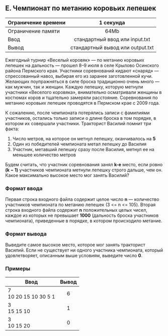 ## E. Чемпионат по метанию коровьих лепешек

| Ограничение времени |            1 секунда             |
|---------------------|:--------------------------------:|
| Ограничение памяти  |               64Mb               |
| Ввод                |  стандартный ввод или input.txt  |
| Вывод               | стандартный вывод или output.txt |

Ежегодный турнир «Веселый коровяк» — по метанию коровьих лепешек на дальность — прошел 8–9 июля в селе Крылово Осинского
района Пермского края. Участники соревнований кидают «снаряд» — спрессованный навоз, выбирая его из заранее
заготовленной кучи.
Желающих поупражняться в силе броска традиционно очень много — как мужчин, так и женщин.
Каждую лепешку, которую метнули участники «Веселого коровяка», внимательно осматривали женщины в костюмах коров и
тщательно замеряли расстояние. Соревнования по метанию коровьих лепешек проводятся в Пермском крае с 2009 года.

К сожалению, после чемпионата потерялись записи с фамилиями участников, остались только записи о длине броска в том
порядке, в котором их совершали участники. Тракторист Василий помнит три факта:

1. Число метров, на которое он метнул лепешку, оканчивалось на **5**
2. Один из победителей чемпионата метал лепешку до Василия
3. Участник, метавший лепешку сразу после Василия, метнул ее на меньшее количество метров

Будем считать, что участник соревнования занял **k-е** место, если ровно **(k − 1)** участников чемпионата метнули лепешку
строго дальше, чем он. Какое максимально высокое место мог занять Василий?

### Формат ввода

Первая строка входного файла содержит целое число **n** — количество участников чемпионата по метанию лепешек (3 <= n <= 105).
Вторая строка входного файла содержит **n** положительных целых чисел, каждое из которых не превышает **1000** (дальность броска участников чемпионата),
приведенные в порядке, в котором происходило метание.

### Формат вывода

Выведите самое высокое место, которое мог занять тракторист Василий.
Если не существует ни одного участника чемпионата, который удовлетворяет, описанным выше условиям, выведите число **0**.

### Примеры

| Ввод                      | Вывод |
|---------------------------|:-----:|
| 7 <br> 10 20 15 10 30 5 1 |   6   |
| 3 <br> 15 15 10           |   1   |
| 3 <br> 10 15 20           |   0   |

